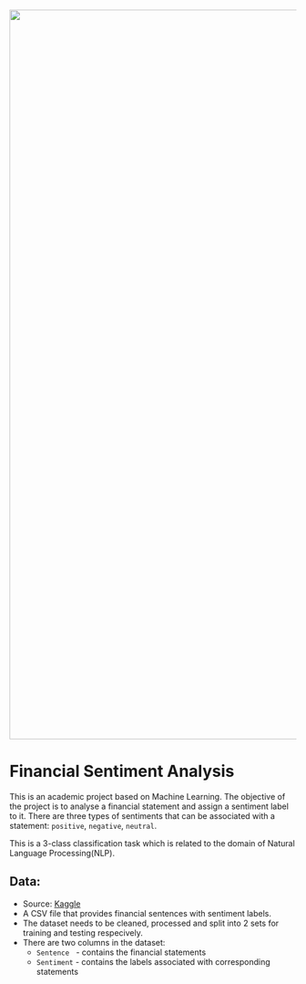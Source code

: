 <br>
<p align="center">
    <image src="images/cover-cropped.jpg"  width="1280" height="auto">
</p>

# Financial Sentiment Analysis

This is an academic project based on Machine Learning. The objective of the project is to analyse a financial statement and assign a sentiment label to it. There are three types of sentiments that can be associated with a statement: `positive`, `negative`, `neutral`.

This is a 3-class classification task which is related to the domain of Natural Language Processing(NLP).
    
## Data:
- Source: [Kaggle](https://www.kaggle.com/datasets/sbhatti/financial-sentiment-analysis)
- A CSV file that provides financial sentences with sentiment labels.
- The dataset needs to be cleaned, processed and split into 2 sets for training and testing respecively.
- There are two columns in the dataset:
    - `Sentence` &nbsp;&nbsp;- contains the financial statements
    - `Sentiment` - contains the labels associated with corresponding statements
